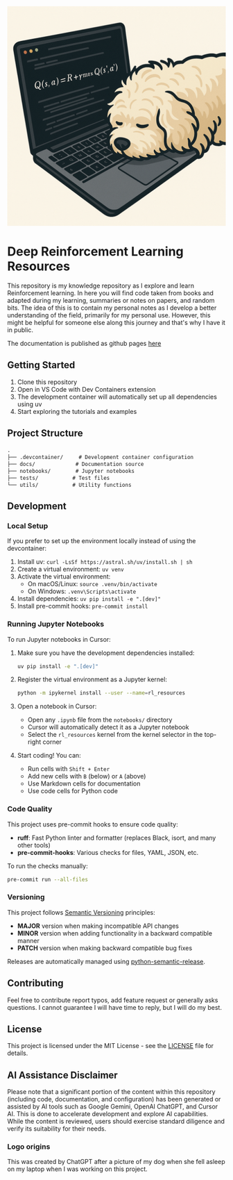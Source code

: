 ![Logo](docs/rl_resources_logo.png)
# Deep Reinforcement Learning Resources

This repository is my knowledge repository as I explore and learn Reinforcement learning.
In here you will find code taken from books and adapted during my learning, summaries or notes on papers, and random bits.
The idea of this is to contain my personal notes as I develop a better understanding of the field, primarily for my personal use.
However, this might be helpful for someone else along this journey and that's why I have it in public.

The documentation is published as github pages [here](https://ghiret.github.io/rl_resources/)
## Getting Started

1. Clone this repository
2. Open in VS Code with Dev Containers extension
3. The development container will automatically set up all dependencies using uv
4. Start exploring the tutorials and examples

## Project Structure

```
.
├── .devcontainer/     # Development container configuration
├── docs/             # Documentation source
├── notebooks/        # Jupyter notebooks
├── tests/           # Test files
└── utils/           # Utility functions
```

## Development

### Local Setup

If you prefer to set up the environment locally instead of using the devcontainer:

1. Install uv: `curl -LsSf https://astral.sh/uv/install.sh | sh`
2. Create a virtual environment: `uv venv`
3. Activate the virtual environment:
   - On macOS/Linux: `source .venv/bin/activate`
   - On Windows: `.venv\Scripts\activate`
4. Install dependencies: `uv pip install -e ".[dev]"`
5. Install pre-commit hooks: `pre-commit install`

### Running Jupyter Notebooks

To run Jupyter notebooks in Cursor:

1. Make sure you have the development dependencies installed:
   ```bash
   uv pip install -e ".[dev]"
   ```

2. Register the virtual environment as a Jupyter kernel:
   ```bash
   python -m ipykernel install --user --name=rl_resources
   ```

3. Open a notebook in Cursor:
   - Open any `.ipynb` file from the `notebooks/` directory
   - Cursor will automatically detect it as a Jupyter notebook
   - Select the `rl_resources` kernel from the kernel selector in the top-right corner

4. Start coding! You can:
   - Run cells with `Shift + Enter`
   - Add new cells with `B` (below) or `A` (above)
   - Use Markdown cells for documentation
   - Use code cells for Python code

### Code Quality

This project uses pre-commit hooks to ensure code quality:

- **ruff**: Fast Python linter and formatter (replaces Black, isort, and many other tools)
- **pre-commit-hooks**: Various checks for files, YAML, JSON, etc.

To run the checks manually:
```bash
pre-commit run --all-files
```

### Versioning

This project follows [Semantic Versioning](https://semver.org/) principles:

- **MAJOR** version when making incompatible API changes
- **MINOR** version when adding functionality in a backward compatible manner
- **PATCH** version when making backward compatible bug fixes

Releases are automatically managed using [python-semantic-release](https://python-semantic-release.readthedocs.io/).

## Contributing

Feel free to contribute report typos, add feature request or generally asks questions.
I cannot guarantee I will have time to reply, but I will do my best.

## License

This project is licensed under the MIT License - see the [LICENSE](LICENSE) file for details.

## AI Assistance Disclaimer

Please note that a significant portion of the content within this repository (including code, documentation, and configuration) has been generated or assisted by AI tools such as Google Gemini, OpenAI ChatGPT, and Cursor AI. This is done to accelerate development and explore AI capabilities. While the content is reviewed, users should exercise standard diligence and verify its suitability for their needs.

### Logo origins
This was created by ChatGPT after a picture of my dog when she fell asleep on my laptop when I was working on this project.
